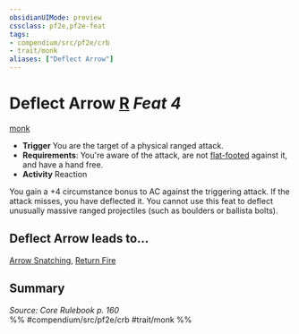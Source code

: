 ```yaml
---
obsidianUIMode: preview
cssclass: pf2e,pf2e-feat
tags:
- compendium/src/pf2e/crb
- trait/monk
aliases: ["Deflect Arrow"]
---
```

# Deflect Arrow  [R](/rules/core-rulebook/chapter-9-playing-the-game.md#Actions "Reaction") *Feat 4*  
[monk](/rules/traits/monk.md)  

- **Trigger** You are the target of a physical ranged attack.
- **Requirements**: You're aware of the attack, are not [flat-footed](/rules/conditions.md#Flat-footed) against it, and have a hand free.
- **Activity** Reaction

You gain a +4 circumstance bonus to AC against the triggering attack. If the attack misses, you have deflected it. You cannot use this feat to deflect unusually massive ranged projectiles (such as boulders or ballista bolts).

## Deflect Arrow leads to...

[Arrow Snatching](/compendium/feats/arrow-snatching.md), [Return Fire](/compendium/feats/return-fire-apg.md)

## Summary

*Source: Core Rulebook p. 160*  
%% #compendium/src/pf2e/crb #trait/monk %%